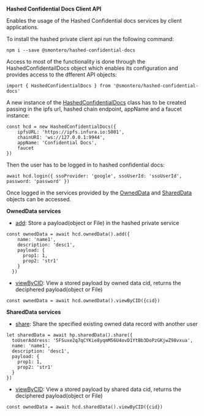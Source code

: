 **Hashed Confidential Docs Client API**

Enables the usage of the Hashed Confidential docs services by client applications.

To install the hashed private client api run the following command:

`npm i --save @smontero/hashed-confidential-docs`

Access to most of the functionality is done through the HashedConfidentailDocs object which enables its configuration and provides access to the dfferent API objects:

`import { HashedConfidentialDocs } from '@smontero/hashed-confidential-docs'`



A new instance of the [HashedConfidentialDocs](https://github.com/hashed-io/hashed-private-client-api/blob/5511ff36594bda72a17a4361524bd5dff66b52df/src/HashedPrivate.js#L6) class has to be created passing in the 
ipfs url, hashed chain endpoint, appName and a faucet instance:

```
const hcd = new HashedConfidentialDocs({
    ipfsURL: 'https://ipfs.infura.io:5001',
    chainURI: 'ws://127.0.0.1:9944',
    appName: 'Confidential Docs',
    faucet
})
```

Then the user has to be logged in to hashed confidential docs:

`await hcd.login({
      ssoProvider: 'google',
      ssoUserId: 'ssoUserId',
      password: 'password'
    })`

Once logged in the services provided by the [OwnedData](https://github.com/hashed-io/hashed-private-client-api/blob/5511ff36594bda72a17a4361524bd5dff66b52df/src/model/OwnedData.js#L98) and [SharedData](https://github.com/hashed-io/hashed-private-client-api/blob/5511ff36594bda72a17a4361524bd5dff66b52df/src/model/SharedData.js#L120) objects can be accessed.  

**OwnedData services**

* [add](https://github.com/hashed-io/hashed-private-client-api/blob/5511ff36594bda72a17a4361524bd5dff66b52df/src/model/OwnedData.js#L175): Store a payload(object or File) in the hashed private service

```
const ownedData = await hcd.ownedData().add({
    name: 'name1',
    description: 'desc1',
    payload: {
      prop1: 1,
      prop2: 'str1'
    }
  })
```


* [viewByCID](https://github.com/hashed-io/hashed-private-client-api/blob/5511ff36594bda72a17a4361524bd5dff66b52df/src/model/OwnedData.js#L199): View a stored payload by owned data cid, returns the deciphered payload(object or File)

```
const ownedData = await hcd.ownedData().viewByCID({cid})
```

**SharedData services**

* [share](https://github.com/hashed-io/hashed-private-client-api/blob/5511ff36594bda72a17a4361524bd5dff66b52df/src/model/SharedData.js#L221): Share the specified existing owned data record with another user

```
let sharedData = await hp.sharedData().share({
  toUserAddress: '5FSuxe2q7qCYKie8yqmM56U4ovD1YtBb3DoPzGKjwZ98vxua',
  name: 'name1',
  description: 'desc1',
  payload: {
    prop1: 1,
    prop2: 'str1'
  }
})
```

* [viewByCID](https://github.com/hashed-io/hashed-private-client-api/blob/5511ff36594bda72a17a4361524bd5dff66b52df/src/model/OwnedData.js#L199): View a stored payload by shared data cid, returns the deciphered payload(object or File)

```
const ownedData = await hcd.sharedData().viewByCID({cid})
```